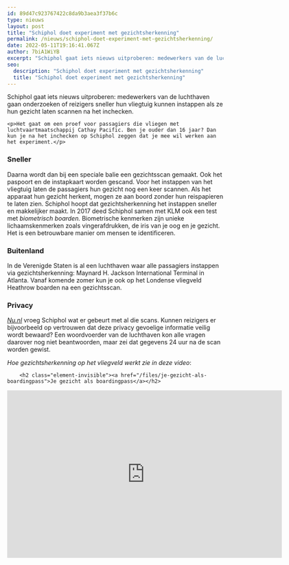 ```yaml
---
id: 89d47c923767422c8da9b3aea3f37b6c
type: nieuws
layout: post
title: "Schiphol doet experiment met gezichtsherkenning"
permalink: /nieuws/schiphol-doet-experiment-met-gezichtsherkenning/
date: 2022-05-11T19:16:41.067Z
author: 7biA1WiYB
excerpt: "Schiphol gaat iets nieuws uitproberen: medewerkers van de luchthaven gaan onderzoeken of reizigers sneller hun vliegtuig kunnen instappen als ze hun gezicht laten scannen na het inchecken.  "
seo:
  description: "Schiphol doet experiment met gezichtsherkenning"
  title: "Schiphol doet experiment met gezichtsherkenning"
---
```

Schiphol gaat iets nieuws uitproberen: medewerkers van de luchthaven gaan onderzoeken of reizigers sneller hun vliegtuig kunnen instappen als ze hun gezicht laten scannen na het inchecken.  

    <p>Het gaat om een proef voor passagiers die vliegen met luchtvaartmaatschappij Cathay Pacific. Ben je ouder dan 16 jaar? Dan kun je na het inchecken op Schiphol zeggen dat je mee wil werken aan het experiment.</p>
<h3>Sneller</h3>
<p>Daarna wordt dan bij een speciale balie een gezichtsscan gemaakt. Ook het paspoort en de instapkaart worden gescand. Voor het instappen van het vliegtuig laten de passagiers hun gezicht nog een keer scannen. Als het apparaat hun gezicht herkent, mogen ze aan boord zonder hun reispapieren te laten zien. Schiphol hoopt dat gezichtsherkenning het instappen sneller en makkelijker maakt. In 2017 deed Schiphol samen met KLM ook een test met <em>biometrisch boarden. </em>Biometrische kenmerken zijn unieke lichaamskenmerken zoals vingerafdrukken, de iris van je oog en je gezicht. Het is een betrouwbare manier om mensen te identificeren.</p>
<h3>Buitenland</h3>
<p>In de Verenigde Staten is al een luchthaven waar alle passagiers instappen via gezichtsherkenning: Maynard H. Jackson International Terminal in Atlanta. Vanaf komende zomer kun je ook op het Londense vliegveld Heathrow boarden na een gezichtsscan. </p>
<h3>Privacy</h3>
<p><a href="https://www.nu.nl/internet/5748915/schiphol-start-opnieuw-proef-boarden-met-gezichtsherkenning.html" target="_blank"><em>Nu.nl</em></a> vroeg Schiphol wat er gebeurt met al die scans. Kunnen reizigers er bijvoorbeeld op vertrouwen dat deze privacy gevoelige informatie veilig wordt bewaard? Een woordvoerder van de luchthaven kon alle vragen daarover nog niet beantwoorden, maar zei dat gegevens 24 uur na de scan worden gewist. </p>
<p><em>Hoe gezichtsherkenning op het vliegveld werkt zie in deze video</em>: <div class="media media-element-container media-default"><div id="file-536225" class="file file-video file-video-youtube">

        <h2 class="element-invisible"><a href="/files/je-gezicht-als-boardingpass">Je gezicht als boardingpass</a></h2>
    
  
  <div class="content">
    <div class="media-youtube-video media-element file-default media-youtube-1">
  <iframe class="media-youtube-player" width="640" height="390" title="Je gezicht als boardingpass" src="https://www.youtube.com/embed/SDr5KuLm4hw?wmode=opaque&controls=" name="Je gezicht als boardingpass" frameborder="0" allowfullscreen="">Video van Je gezicht als boardingpass</iframe>
</div>
  </div>

  
</div>
</div>  
